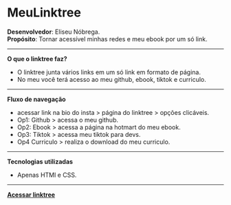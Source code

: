 # MeuLinktree
**Desenvolvedor**: Eliseu Nóbrega.<br>
**Propósito**: Tornar acessível minhas redes e meu ebook  por um só link.
***
**O que o linktree faz?**<br>
* O linktree junta vários links em um só link em formato de página.
* No meu você terá acesso ao meu github, ebook, tiktok e curriculo.
***
**Fluxo de navegação**
* acessar link na bio do insta > página do linktree > opções clicáveis.
* Op1: Github > acessa o meu github.
* Op2: Ebook > acessa a página na hotmart do meu ebook.
* Op3: Tiktok > acessa meu tiktok para devs.
* Op4 Curriculo > realiza o download do meu curriculo.
***
**Tecnologias utilizadas**
* Apenas HTMl e CSS.
***
**[Acessar linktree](https://lzeunfa.github.io/MeuLinktree/Linktree.html)**
